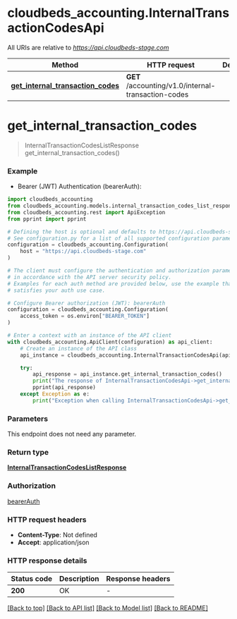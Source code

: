 # cloudbeds_accounting.InternalTransactionCodesApi

All URIs are relative to *https://api.cloudbeds-stage.com*

Method | HTTP request | Description
------------- | ------------- | -------------
[**get_internal_transaction_codes**](InternalTransactionCodesApi.md#get_internal_transaction_codes) | **GET** /accounting/v1.0/internal-transaction-codes | 


# **get_internal_transaction_codes**
> InternalTransactionCodesListResponse get_internal_transaction_codes()



### Example

* Bearer (JWT) Authentication (bearerAuth):

```python
import cloudbeds_accounting
from cloudbeds_accounting.models.internal_transaction_codes_list_response import InternalTransactionCodesListResponse
from cloudbeds_accounting.rest import ApiException
from pprint import pprint

# Defining the host is optional and defaults to https://api.cloudbeds-stage.com
# See configuration.py for a list of all supported configuration parameters.
configuration = cloudbeds_accounting.Configuration(
    host = "https://api.cloudbeds-stage.com"
)

# The client must configure the authentication and authorization parameters
# in accordance with the API server security policy.
# Examples for each auth method are provided below, use the example that
# satisfies your auth use case.

# Configure Bearer authorization (JWT): bearerAuth
configuration = cloudbeds_accounting.Configuration(
    access_token = os.environ["BEARER_TOKEN"]
)

# Enter a context with an instance of the API client
with cloudbeds_accounting.ApiClient(configuration) as api_client:
    # Create an instance of the API class
    api_instance = cloudbeds_accounting.InternalTransactionCodesApi(api_client)

    try:
        api_response = api_instance.get_internal_transaction_codes()
        print("The response of InternalTransactionCodesApi->get_internal_transaction_codes:\n")
        pprint(api_response)
    except Exception as e:
        print("Exception when calling InternalTransactionCodesApi->get_internal_transaction_codes: %s\n" % e)
```



### Parameters

This endpoint does not need any parameter.

### Return type

[**InternalTransactionCodesListResponse**](InternalTransactionCodesListResponse.md)

### Authorization

[bearerAuth](../README.md#bearerAuth)

### HTTP request headers

 - **Content-Type**: Not defined
 - **Accept**: application/json

### HTTP response details

| Status code | Description | Response headers |
|-------------|-------------|------------------|
**200** | OK |  -  |

[[Back to top]](#) [[Back to API list]](../README.md#documentation-for-api-endpoints) [[Back to Model list]](../README.md#documentation-for-models) [[Back to README]](../README.md)

